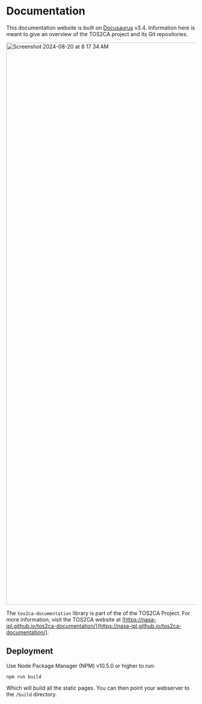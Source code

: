# Documentation
This documentation website is built on [Docusaurus](https://docusaurus.io/) v3.4.  Information here is meant to give an overview of the TOS2CA project and its Git repositories.

<img width="1496" alt="Screenshot 2024-08-20 at 8 17 34 AM" src="https://github.com/user-attachments/assets/ad2c516f-452d-4ad7-a59e-e29536ee808c">

The ``tos2ca-documentation`` library is part of the of the TOS2CA Project. For more information, visit the TOS2CA website at [https://nasa-jpl.github.io/tos2ca-documentation/](https://nasa-jpl.github.io/tos2ca-documentation/).


## Deployment
Use Node Package Manager (NPM) v10.5.0 or higher to run:

```npm run build```

Which will build all the static pages.  You can then point your webserver to the ```/build``` directory.
